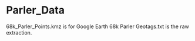 # Parler_Data
68k_Parler_Points.kmz is for Google Earth
68k Parler Geotags.txt is the raw extraction.
